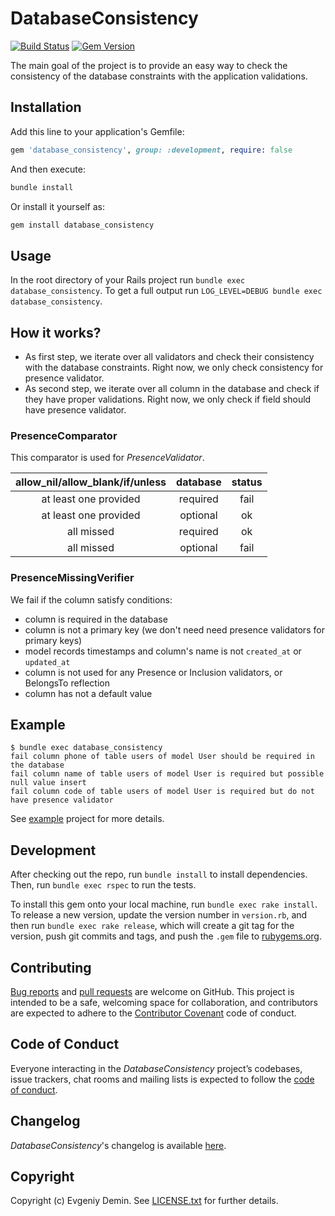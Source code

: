 # DatabaseConsistency

[![Build Status](https://travis-ci.org/djezzzl/database_consistency.svg?branch=master)](https://travis-ci.org/djezzzl/database_consistency)
[![Gem Version](https://badge.fury.io/rb/database_consistency.svg)](https://badge.fury.io/rb/database_consistency)

The main goal of the project is to provide an easy way to check the consistency of the 
database constraints with the application validations.

## Installation

Add this line to your application's Gemfile:

```ruby
gem 'database_consistency', group: :development, require: false
```

And then execute:

```bash
bundle install
```

Or install it yourself as:

```bash
gem install database_consistency
```

## Usage

In the root directory of your Rails project run `bundle exec database_consistency`. 
To get a full output run `LOG_LEVEL=DEBUG bundle exec database_consistency`.

## How it works?

- As first step, we iterate over all validators and check their consistency with the database constraints. 
Right now, we only check consistency for presence validator. 
- As second step, we iterate over all column in the database and check if they have proper validations. 
Right now, we only check if field should have presence validator.  

### PresenceComparator

This comparator is used for *PresenceValidator*.

| allow_nil/allow_blank/if/unless | database | status |
| :-----------------------------: | :------: | :----: |
| at least one provided           | required | fail   |
| at least one provided           | optional | ok     |
| all missed                      | required | ok     |
| all missed                      | optional | fail   |  

### PresenceMissingVerifier

We fail if the column satisfy conditions:
- column is required in the database
- column is not a primary key (we don't need need presence validators for primary keys)
- model records timestamps and column's name is not `created_at` or `updated_at`
- column is not used for any Presence or Inclusion validators, or BelongsTo reflection
- column has not a default value

## Example

```
$ bundle exec database_consistency
fail column phone of table users of model User should be required in the database
fail column name of table users of model User is required but possible null value insert
fail column code of table users of model User is required but do not have presence validator
```

See [example](example) project for more details.

## Development

After checking out the repo, run `bundle install` to install dependencies. Then, run `bundle exec rspec` to run the tests.

To install this gem onto your local machine, run `bundle exec rake install`. To release a new version, 
update the version number in `version.rb`, and then run `bundle exec rake release`, which will create a git 
tag for the version, push git commits and tags, and push the `.gem` file to [rubygems.org](https://rubygems.org).

## Contributing

[Bug reports](https://github.com/djezzzl/database_consistency/issues) and [pull requests](https://github.com/djezzzl/database_consistency/pulls) are welcome on GitHub. 
This project is intended to be a safe, welcoming space for collaboration, and contributors are expected 
to adhere to the [Contributor Covenant](http://contributor-covenant.org) code of conduct.

## Code of Conduct

Everyone interacting in the *DatabaseConsistency* project’s codebases, issue trackers, chat rooms 
and mailing lists is expected to 
follow the [code of conduct](CODE_OF_CONDUCT.md).

## Changelog

*DatabaseConsistency*'s changelog is available [here](CHANGELOG.md).

## Copyright

Copyright (c) Evgeniy Demin. See [LICENSE.txt](LICENSE.txt) for further details.
